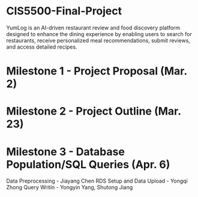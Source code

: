 # CIS5500-Final-Project
YumLog is an AI-driven restaurant review and food discovery platform designed to enhance the dining experience by enabling users to search for restaurants, receive personalized meal recommendations, submit reviews, and access detailed recipes. 

# Milestone 1 - Project Proposal (Mar. 2)

# Milestone 2 - Project Outline (Mar. 23)

# Milestone 3 - Database Population/SQL Queries (Apr. 6)
Data Preprocessing - Jiayang Chen
RDS Setup and Data Upload - Yongqi Zhong
Query Writin - Yongyin Yang, Shutong Jiang


